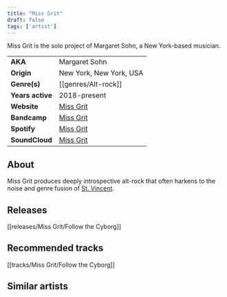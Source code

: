 ```yaml
---
title: "Miss Grit"
draft: false
tags: ['artist']
---
```


Miss Grit is the solo project of Margaret Sohn, a New York-based musician.

|                  |                                                                     |
| ---------------- | ------------------------------------------------------------------- |
| **AKA**          | Margaret Sohn                                                       |
| **Origin**       | New York, New York, USA                                             |
| **Genre(s)**     | [[genres/Alt-rock]]                                      |
| **Years active** | 2018-present                                                        |
| **Website**      | [Miss Grit](https://missgrit.com)                                   |
| **Bandcamp**     | [Miss Grit](https://missgrit.bandcamp.com)                          |
| **Spotify**      | [Miss Grit](https://open.spotify.com/artist/0kUsW40KML1SWGeOAvGtzD) |
| **SoundCloud**   | [Miss Grit](https://soundcloud.com/missgrit)                        |

## About
Miss Grit produces deeply introspective alt-rock that often harkens to the noise and genre fusion of [St. Vincent](https://ilovestvincent.com).

## Releases
[[releases/Miss Grit/Follow the Cyborg]]

## Recommended tracks
[[tracks/Miss Grit/Follow the Cyborg]]

## Similar artists
